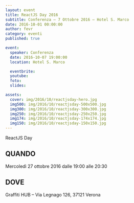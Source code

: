 ```yaml
---
layout: event
title: ReactJS Day 2016
subtitle: Conferenza – 7 Ottobre 2016 – Hotel S. Marco
date: 2016-10-01 00:00:00
author: fevr
category: eventi
published: true

event:
  speaker: Conferenza
  date: 2016-10-07 19:00:00
  location: Hotel S. Marco

  eventbrite:
  youtube: 
  foto:
  slides:

assets:
  cover: img/2016/10/reactjsday-hero.jpg
  img500: img/2016/10/reactjsday-500x500.jpg
  img300: img/2016/10/reactjsday-300x300.jpg
  img250: img/2016/10/reactjsday-250x250.jpg
  img174: img/2016/10/reactjsday-174x174.jpg
  img150: img/2016/10/reactjsday-150x150.jpg
---
```


ReactJS Day

## QUANDO
Mercoledì 27 ottobre 2016 dalle 19:00 alle 20:30

## DOVE
Graffiti HUB – Via Legnago 126, 37121 Verona